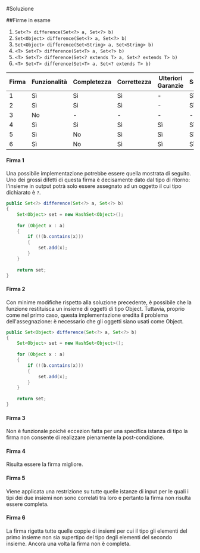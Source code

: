 #Soluzione

##Firme in esame

1. `Set<?> difference(Set<?> a, Set<?> b)`
2. `Set<Object> difference(Set<?> a, Set<?> b)`
3. `Set<Object> difference(Set<String> a, Set<String> b)`
4. `<T> Set<T> difference(Set<T> a, Set<?> b)`
5. `<T> Set<T> difference(Set<? extends T> a, Set<? extends T> b)`
6. `<T> Set<T> difference(Set<T> a, Set<? extends T> b)`

Firma | Funzionalità | Completezza | Correttezza | Ulteriori Garanzie | Semplicità | Tipo di Ritorno
------|--------------|-------------|-------------|--------------------|------------|-----------------
1 | Sì | Sì | Sì | - | Sì | No
2 | Sì | Sì | Sì | - | Sì | No
3 | No | - | - | - | - | -
4 | Sì | Sì | Sì | Sì | Sì | Sì
5 | Sì | No | Sì | Sì | Sì | Sì
6 | Sì | No | Sì | Sì | Sì | Sì


#### Firma 1

Una possibile implementazione potrebbe essere quella mostrata di seguito. Uno dei grossi difetti di questa firma è decisamente dato dal tipo di ritorno: l'insieme in output potrà solo essere assegnato ad un oggetto il cui tipo dichiarato è `?`. 

```java
public Set<?> difference(Set<?> a, Set<?> b)
{
	Set<Object> set = new HashSet<Object>();
	
	for (Object x : a)
	{
		if (!(b.contains(x)))
		{
			set.add(x);
		}
	}
	
	return set;
}
```
#### Firma 2

Con minime modifiche rispetto alla soluzione precedente, è possibile che la funzione restituisca un insieme di oggetti di tipo Object. Tuttavia, proprio come nel primo caso, questa implementazione eredita il problema dell'assegnazione: è necessario che gli oggetti siano usati come Object.

```java
public Set<Object> difference(Set<?> a, Set<?> b)
{
	Set<Object> set = new HashSet<Object>();
	
	for (Object x : a)
	{
		if (!(b.contains(x)))
		{
			set.add(x);
		}
	}
	
	return set;
}
```

#### Firma 3

Non è funzionale poiché eccezion fatta per una specifica istanza di tipo la firma non consente di realizzare pienamente la post-condizione.

#### Firma 4

Risulta essere la firma migliore.

#### Firma 5

Viene applicata una restrizione su tutte quelle istanze di input per le quali i tipi dei due insiemi non sono correlati tra loro e pertanto la firma non risulta essere completa.

#### Firma 6

La firma rigetta tutte quelle coppie di insiemi per cui il tipo gli elementi del primo insieme non sia supertipo del tipo degli elementi del secondo insieme. Ancora una volta la firma non è completa.